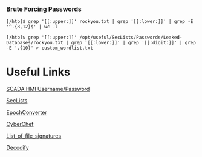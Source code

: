 ### Brute Forcing Passwords
```
[/htb]$ grep '[[:upper:]]' rockyou.txt | grep '[[:lower:]]' | grep -E '^.{8,12}$' | wc -l
```
```
[/htb]$ grep '[[:upper:]]' /opt/useful/SecLists/Passwords/Leaked-Databases/rockyou.txt | grep '[[:lower:]]' | grep '[[:digit:]]' | grep -E '.{10}' > custom_wordlist.txt
```
# Useful Links

[SCADA HMI Username/Password](https://www.192-168-1-1-ip.co/router/advantech/advantech-webaccess-browser-based-hmi-and-scada-software/11215/)

[SecLists](https://github.com/danielmiessler/SecLists)

[EpochConverter](https://www.epochconverter.com/)

[CyberChef](https://gchq.github.io/)

[List_of_file_signatures](https://en.wikipedia.org/wiki/List_of_file_signatures) 

[Decodify](https://github.com/s0md3v/Decodify)

